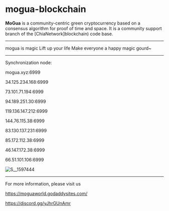 # mogua-blockchain

**MoGua** is a community-centric green cryptocurrency based on a consensus algorithm for proof of time and space. It is a community support branch of the [ChiaNetwork]blockchain) code base.

***************
mogua is magic  Lift up your life  Make everyone a happy magic gourd~

***************

Synchronization node:

mogua.xyz:6999

34.125.234.168:6999

73.101.71.194:6999

94.189.251.30:6999

119.136.147.212:6999

144.76.115.38:6999

83.130.137.231:6999

85.172.112.38:6999

46.147.172.38:6999

66.51.101.106:6999


![S__1597444](https://user-images.githubusercontent.com/88072769/138531261-dd1e4d46-ae85-441b-8139-ae4f4a1dd9b7.jpg)


***************

For more information, please visit us

https://moguaworld.godaddysites.com/

https://discord.gg/yJhrGUnAmr



